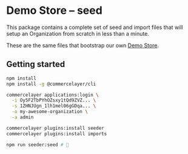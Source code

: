# Demo Store – seed

This package contains a complete set of seed and import files that will setup an Organization from scratch in less than a minute.

These are the same files that bootstrap our own [Demo Store](https://commercelayer.github.io/demo-store-core).


## Getting started

```sh
npm install
npm install -g @commercelayer/cli

commercelayer applications:login \
  -i Oy5F2TbPYhOZsxy1tQd9ZVZ... \
  -s 1ZHNJUgn_1lh1mel06gGDqa... \
  -o my-awesome-organization \
  -a admin

commercelayer plugins:install seeder
commercelayer plugins:install imports

npm run seeder:seed # 🚀
```

